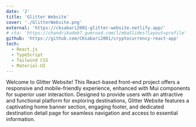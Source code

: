 ```yaml
---
date: '2'
title: 'Glitter Website'
cover: './GlitterWebsite.png'
external: 'https://cksabari2001-glitter-website.netlify.app/'
# cta: 'https://chandrikadeb7.gumroad.com/l/mbaSlides?layout=profile'
github: 'https://github.com/CKsabari2001/cryptocurrency-react-app'
tech:
  - React.js
  - TypeScript
  - Tailwind CSS
  - Material-UI
---
```


Welcome to Glitter Website! This React-based front-end project offers a responsive and mobile-friendly experience, enhanced with Mui components for superior user interaction. Designed to provide users with an attractive and functional platform for exploring destinations, Glitter Website features a captivating home banner section, engaging footer, and dedicated destination detail page for seamless navigation and access to essential information.

<!-- Personalizing Flipkart India Employee Rewards with varied short-term and long-term incentives aligned with their age, career stage, personality traits, etc. for optimal engagement as part of **Flipkart WiRED 7.0 HR Track** Bschool Case Competition -->
